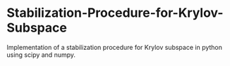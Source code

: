 # Stabilization-Procedure-for-Krylov-Subspace
Implementation of a stabilization procedure for Krylov subspace in python using scipy and numpy.
